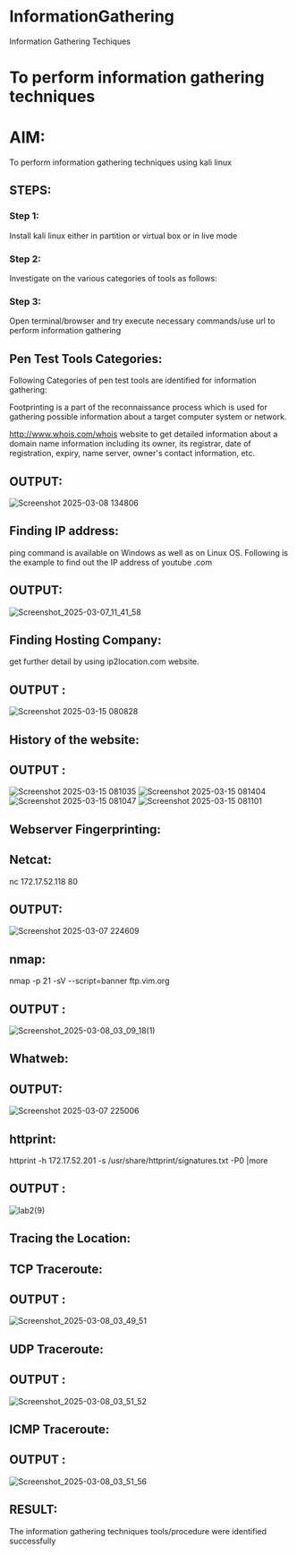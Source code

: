 # InformationGathering
Information Gathering Techiques

# To perform information gathering techniques

# AIM:

To perform information gathering techniques using kali linux 

## STEPS:

### Step 1:

Install kali linux either in partition or virtual box or in live mode

### Step 2:

Investigate on the various categories of tools as follows:

### Step 3:
Open terminal/browser and try execute necessary commands/use url to perform information gathering

## Pen Test Tools Categories:
Following Categories of pen test tools are identified for information gathering:

Footprinting is a part of the reconnaissance process which is used for gathering possible information about a target computer system or network.

http://www.whois.com/whois website to get detailed information about a domain name information including its owner, its registrar, date of registration, expiry, name server, owner's contact information, etc.

## OUTPUT:
![Screenshot 2025-03-08 134806](https://github.com/user-attachments/assets/00d97c65-f623-4b7d-87e4-bb1bf5273e8c)



## Finding IP address:
ping command is available on Windows as well as on Linux OS. Following is the example to find out the IP address of youtube .com


## OUTPUT:
![Screenshot_2025-03-07_11_41_58](https://github.com/user-attachments/assets/f80fc2ff-ad1b-415d-92f6-8487a60636eb)

## Finding Hosting Company:
get further detail by using ip2location.com website.
## OUTPUT :
![Screenshot 2025-03-15 080828](https://github.com/user-attachments/assets/54db0f47-e8ae-4dfc-93ea-bef27fa5702f)



## History of the website:
## OUTPUT :
![Screenshot 2025-03-15 081035](https://github.com/user-attachments/assets/3e855e86-ada2-47dd-af9c-bfa7ccc85f1c)
![Screenshot 2025-03-15 081404](https://github.com/user-attachments/assets/4c2646fa-8ca4-4d1d-87d1-a894d15ba11e)
![Screenshot 2025-03-15 081047](https://github.com/user-attachments/assets/0c891cfb-7617-4a62-8cf1-cb2d21d0ebdb)
![Screenshot 2025-03-15 081101](https://github.com/user-attachments/assets/c13144ae-8380-48f0-8fc6-9057fdf1b8cd)


## Webserver Fingerprinting:
## Netcat:
nc 172.17.52.118 80

## OUTPUT:
![Screenshot 2025-03-07 224609](https://github.com/user-attachments/assets/eb038a1d-f008-4dd6-9332-1d98173ae2e2)

## nmap:

nmap -p 21 -sV --script=banner ftp.vim.org
## OUTPUT :
![Screenshot_2025-03-08_03_09_18(1)](https://github.com/user-attachments/assets/6f224bf2-8c26-4625-80bb-b89e2f8520ba)


## Whatweb:
## OUTPUT:
![Screenshot 2025-03-07 225006](https://github.com/user-attachments/assets/bf2fc4a9-1142-4e42-aa71-5f5ad311c66a)


## httprint:
httprint -h 172.17.52.201 -s /usr/share/httprint/signatures.txt -P0 |more
## OUTPUT :
![lab2(9)](https://github.com/user-attachments/assets/ab3f61a1-c3f7-4787-8c4a-cc92f2b65b9d)

## Tracing the Location:
## TCP Traceroute:

## OUTPUT :

![Screenshot_2025-03-08_03_49_51](https://github.com/user-attachments/assets/9fa0e8aa-028e-4a87-9500-27ab11ea57d7)

## UDP Traceroute:

## OUTPUT :
![Screenshot_2025-03-08_03_51_52](https://github.com/user-attachments/assets/3314af83-33c5-484a-b0cc-9027bed6469b)

## ICMP Traceroute:

## OUTPUT :
![Screenshot_2025-03-08_03_51_56](https://github.com/user-attachments/assets/762512fb-14ef-4d05-98e2-fba45d171252)


## RESULT:
The information gathering techniques tools/procedure were  identified successfully
